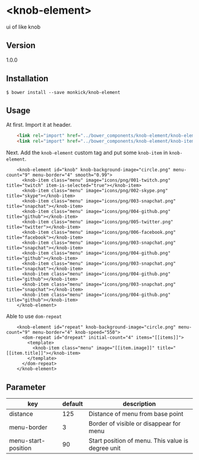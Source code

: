 # \<knob-element\>

ui of like knob

## Version
1.0.0

<!--
```html
<custom-element-demo>
  <template>
    <knob-element id="knob" knob-background-image="circle.png" menu-count="9" menu-border="4" smooth="0.99">
      <knob-item class="menu" image="icons/png/001-twitch.png" title="twitch" item-is-selected="true"></knob-item>
      <knob-item class="menu" image="icons/png/002-skype.png" title="skype"></knob-item>
      <knob-item class="menu" image="icons/png/003-snapchat.png" title="snapchat"></knob-item>
      <knob-item class="menu" image="icons/png/004-github.png" title="github"></knob-item>
      <knob-item class="menu" image="icons/png/005-twitter.png" title="twitter"></knob-item>
      <knob-item class="menu" image="icons/png/006-facebook.png" title="facebook"></knob-item>
      <knob-item class="menu" image="icons/png/003-snapchat.png" title="snapchat"></knob-item>
      <knob-item class="menu" image="icons/png/004-github.png" title="github"></knob-item>
      <knob-item class="menu" image="icons/png/003-snapchat.png" title="snapchat"></knob-item>
      <knob-item class="menu" image="icons/png/004-github.png" title="github"></knob-item>
      <knob-item class="menu" image="icons/png/003-snapchat.png" title="snapchat"></knob-item>
      <knob-item class="menu" image="icons/png/004-github.png" title="github"></knob-item>
    </knob-element>
  </template>
</custom-element-demo>
```
-->

## Installation

```
$ bower install --save monkick/knob-element
```

## Usage

At first. Import it at header.

```html
    <link rel="import" href="../bower_components/knob-element/knob-element.html">
    <link rel="import" href="../bower_components/knob-element/knob-item.html">
```

Next. Add the `knob-element` custom tag and put some `knob-item` in `knob-element`.

```
    <knob-element id="knob" knob-background-image="circle.png" menu-count="9" menu-border="4" smooth="0.99">
      <knob-item class="menu" image="icons/png/001-twitch.png" title="twitch" item-is-selected="true"></knob-item>
      <knob-item class="menu" image="icons/png/002-skype.png" title="skype"></knob-item>
      <knob-item class="menu" image="icons/png/003-snapchat.png" title="snapchat"></knob-item>
      <knob-item class="menu" image="icons/png/004-github.png" title="github"></knob-item>
      <knob-item class="menu" image="icons/png/005-twitter.png" title="twitter"></knob-item>
      <knob-item class="menu" image="icons/png/006-facebook.png" title="facebook"></knob-item>
      <knob-item class="menu" image="icons/png/003-snapchat.png" title="snapchat"></knob-item>
      <knob-item class="menu" image="icons/png/004-github.png" title="github"></knob-item>
      <knob-item class="menu" image="icons/png/003-snapchat.png" title="snapchat"></knob-item>
      <knob-item class="menu" image="icons/png/004-github.png" title="github"></knob-item>
      <knob-item class="menu" image="icons/png/003-snapchat.png" title="snapchat"></knob-item>
      <knob-item class="menu" image="icons/png/004-github.png" title="github"></knob-item>
    </knob-element>
```

Able to use `dom-repeat`

```
    <knob-element id="repeat" knob-background-image="circle.png" menu-count="9" menu-border="4" knob-speed="550">
      <dom-repeat id="drepeat" initial-count="4" items="[[items]]">
        <template>
          <knob-item class="menu" image="[[item.image]]" title="[[item.title]]"></knob-item>
        </template>
      </dom-repeat>
    </knob-element>
```

## Parameter

| key | default | description |
|----------------|-------------|-------------| 
| distance | 125 | Distance of menu from base point |
| menu-border | 3 | Border of visible or disappear for menu |
| menu-start-position | 90 | Start position of menu. This value is degree unit |  


